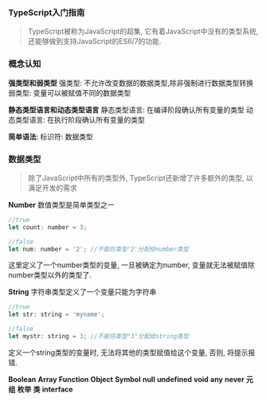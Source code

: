 ### TypeScript入门指南
> TypeScript被称为JavaScript的超集, 它有着JavaScript中没有的类型系统, 还能够做到支持JavaScript的ES6/7的功能.

### 概念认知
**强类型和弱类型**
强类型: 不允许改变数据的数据类型,除非强制进行数据类型转换
弱类型: 变量可以被赋值不同的数据类型

**静态类型语言和动态类型语言**
静态类型语言: 在编译阶段确认所有变量的类型
动态类型语言: 在执行阶段确认所有变量的类型

**简单语法**: 标识符: 数据类型
### 数据类型
> 除了JavaScript中所有的类型外, TypeScript还新增了许多额外的类型, 以满足开发的需求

**Number**
数值类型是简单类型之一
```js
//true
let count: number = 3;

//false
let num: number = '2'; //不能将类型'2'分配给number类型
```
这里定义了一个number类型的变量, 一旦被确定为number, 变量就无法被赋值除number类型以外的类型了.

**String**
字符串类型定义了一个变量只能为字符串
```js
//true
let str: string = 'myname';

//false
let mystr: string = 3; //不能将类型"3"分配给string类型
```
定义一个string类型的变量时, 无法将其他的类型赋值给这个变量, 否则, 将提示报错.

**Boolean**
**Array**
**Function**
**Object**
**Symbol**
**null**
**undefined**
**void**
**any**
**never**
**元组**
**枚举**
**类**
**interface**

